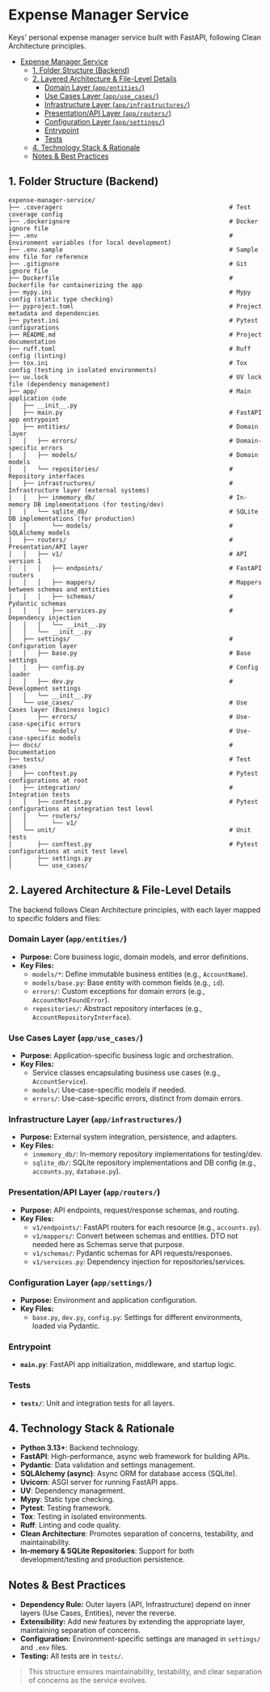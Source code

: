 # Expense Manager Service

Keys' personal expense manager service built with FastAPI, following Clean Architecture principles.

- [Expense Manager Service](#expense-manager-service)
  - [1. Folder Structure (Backend)](#1-folder-structure-backend)
  - [2. Layered Architecture \& File-Level Details](#2-layered-architecture--file-level-details)
    - [Domain Layer (`app/entities/`)](#domain-layer-appentities)
    - [Use Cases Layer (`app/use_cases/`)](#use-cases-layer-appuse_cases)
    - [Infrastructure Layer (`app/infrastructures/`)](#infrastructure-layer-appinfrastructures)
    - [Presentation/API Layer (`app/routers/`)](#presentationapi-layer-approuters)
    - [Configuration Layer (`app/settings/`)](#configuration-layer-appsettings)
    - [Entrypoint](#entrypoint)
    - [Tests](#tests)
  - [4. Technology Stack \& Rationale](#4-technology-stack--rationale)
  - [Notes \& Best Practices](#notes--best-practices)

## 1. Folder Structure (Backend)

```text
expense-manager-service/
├── .coveragerc                                              # Test coverage config
├── .dockerignore                                            # Docker ignore file
├── .env                                                     # Environment variables (for local development)
├── .env.sample                                              # Sample env file for reference
├── .gitignore                                               # Git ignore file
├── Dockerfile                                               # Dockerfile for containerizing the app
├── mypy.ini                                                 # Mypy config (static type checking)
├── pyproject.toml                                           # Project metadata and dependencies
├── pytest.ini                                               # Pytest configurations
├── README.md                                                # Project documentation
├── ruff.toml                                                # Ruff config (linting)
├── tox.ini                                                  # Tox config (testing in isolated environments)
├── uv.lock                                                  # UV lock file (dependency management)
├── app/                                                     # Main application code
│   ├── __init__.py
│   ├── main.py                                              # FastAPI app entrypoint
│   ├── entities/                                            # Domain layer
│   │   ├── errors/                                          # Domain-specific errors
│   │   ├── models/                                          # Domain models
│   │   └── repositories/                                    # Repository interfaces
│   ├── infrastructures/                                     # Infrastructure layer (external systems)
│   │   ├── inmemory_db/                                     # In-memory DB implementations (for testing/dev)
│   │   └── sqlite_db/                                       # SQLite DB implementations (for production)
│   │       └── models/                                      # SQLAlchemy models
│   ├── routers/                                             # Presentation/API layer
│   │   ├── v1/                                              # API version 1
│   │   │   ├── endpoints/                                   # FastAPI routers
│   │   │   ├── mappers/                                     # Mappers between schemas and entities
│   │   │   ├── schemas/                                     # Pydantic schemas
│   │   │   ├── services.py                                  # Dependency injection
│   │   │   └── __init__.py
│   │   └── __init__.py
│   ├── settings/                                            # Configuration layer
│   │   ├── base.py                                          # Base settings
│   │   ├── config.py                                        # Config loader
│   │   ├── dev.py                                           # Development settings
│   │   └── __init__.py
│   └── use_cases/                                           # Use Cases layer (Business logic)
│       ├── errors/                                          # Use-case-specific errors
│       └── models/                                          # Use-case-specific models
├── docs/                                                    # Documentation
├── tests/                                                   # Test cases
│   ├── conftest.py                                          # Pytest configurations at root
│   ├── integration/                                         # Integration tests
|   |   ├── conftest.py                                      # Pytest configurations at integration test level
│   │   └── routers/
│   │       └── v1/
│   └── unit/                                                # Unit tests
│       ├── conftest.py                                      # Pytest configurations at unit test level
│       ├── settings.py
│       └── use_cases/
```

## 2. Layered Architecture & File-Level Details

The backend follows Clean Architecture principles, with each layer mapped to specific folders and files:

### Domain Layer (`app/entities/`)

- **Purpose:** Core business logic, domain models, and error definitions.
- **Key Files:**
  - `models/*`: Define immutable business entities (e.g., `AccountName`).
  - `models/base.py`: Base entity with common fields (e.g., `id`).
  - `errors/`: Custom exceptions for domain errors (e.g., `AccountNotFoundError`).
  - `repositories/`: Abstract repository interfaces (e.g., `AccountRepositoryInterface`).

### Use Cases Layer (`app/use_cases/`)

- **Purpose:** Application-specific business logic and orchestration.
- **Key Files:**
  - Service classes encapsulating business use cases (e.g., `AccountService`).
  - `models/`: Use-case-specific models if needed.
  - `errors/`: Use-case-specific errors, distinct from domain errors.

### Infrastructure Layer (`app/infrastructures/`)

- **Purpose:** External system integration, persistence, and adapters.
- **Key Files:**
  - `inmemory_db/`: In-memory repository implementations for testing/dev.
  - `sqlite_db/`: SQLite repository implementations and DB config (e.g., `accounts.py`, `database.py`).

### Presentation/API Layer (`app/routers/`)

- **Purpose:** API endpoints, request/response schemas, and routing.
- **Key Files:**
  - `v1/endpoints/`: FastAPI routers for each resource (e.g., `accounts.py`).
  - `v1/mappers/`: Convert between schemas and entities. DTO not needed here as Schemas serve that purpose.
  - `v1/schemas/`: Pydantic schemas for API requests/responses.
  - `v1/services.py`: Dependency injection for repositories/services.

### Configuration Layer (`app/settings/`)

- **Purpose:** Environment and application configuration.
- **Key Files:**
  - `base.py`, `dev.py`, `config.py`: Settings for different environments, loaded via Pydantic.

### Entrypoint

- **`main.py`**: FastAPI app initialization, middleware, and startup logic.

### Tests

- **`tests/`**: Unit and integration tests for all layers.

## 4. Technology Stack & Rationale

- **Python 3.13+**: Backend technology.
- **FastAPI**: High-performance, async web framework for building APIs.
- **Pydantic**: Data validation and settings management.
- **SQLAlchemy (async)**: Async ORM for database access (SQLite).
- **Uvicorn**: ASGI server for running FastAPI apps.
- **UV**: Dependency management.
- **Mypy**: Static type checking.
- **Pytest**: Testing framework.
- **Tox**: Testing in isolated environments.
- **Ruff**: Linting and code quality.
- **Clean Architecture**: Promotes separation of concerns, testability, and maintainability.
- **In-memory & SQLite Repositories**: Support for both development/testing and production persistence.

## Notes & Best Practices

- **Dependency Rule:** Outer layers (API, Infrastructure) depend on inner layers (Use Cases, Entities), never the reverse.
- **Extensibility:** Add new features by extending the appropriate layer, maintaining separation of concerns.
- **Configuration:** Environment-specific settings are managed in `settings/` and `.env` files.
- **Testing:** All tests are in `tests/`.

> This structure ensures maintainability, testability, and clear separation of concerns as the service evolves.
